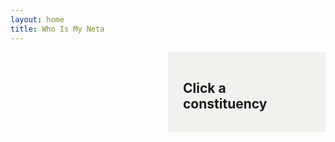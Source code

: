 ```yaml
---
layout: home
title: Who Is My Neta
---
```


<style>


  #tooltip {
    position: absolute;
    padding: 4px 8px;
    background: #333;
    color: #fff;
    border-radius: 4px;
    font-size: 12px;
    pointer-events: none;
    display: none;
  }

  #layout {
    display: flex;
    flex-wrap: wrap;
  }

  #map-container, #constituency-detail {
    width: 50%;
    padding: 1rem;
    box-sizing: border-box;
  }

  #constituency-detail {
background-color: #F2F1EE;
    padding: 1rem 1.5rem;
  }

  #map-container svg {
    width: 100%;
    height: auto;
    display: block;
  }

  #map-container path:hover {
  fill: #87ceeb !important;
}

.winner-party {
  background-color: rgb(255, 153, 51);
    color: rgb(255, 255, 255);
    font-weight: 700;
    font-size: .875rem;
    line-height: 1.25rem;
    font-family: ui-monospace;
        padding-left: .2rem;
    padding-right: .2rem;
    border-radius: .375rem;
    display: inline-flex;
    margin-bottom: .2rem;
}

/* Default style */
.winner-party {
  font-weight: 700;
  font-size: .875rem;
  line-height: 1.25rem;
  font-family: ui-monospace;
  padding: 0.2rem 0.4rem;
  border-radius: 0.375rem;
  display: inline-flex;
  margin-bottom: 0.2rem;
}

/* Party-specific overrides */
.party-bnp { background: #004488; color: #fff; }
.party-awami-league { background: #006600; color: #fff; }
.party-jamaat { background: #660066; color: #fff; }
.party-jatiya-party { background: #990000; color: #fff; }
.party-independent { background: #666; color: #fff; }
.party-jasad { background: #003366; color: #fff; }
.party-workers-party { background: #a80000; color: #fff; }
.party-jp { background: #cc6600; color: #fff; }
.party-bnf { background: #009999; color: #fff; }
.party-tarikat-fedaration { background: #006680; color: #fff; }
.party-ldp { background: #990099; color: #fff; }
.party-bikalpa-dhara { background: #336699; color: #fff; }
.party-gono-forum { background: #5555aa; color: #fff; }
.party-kalyan-party { background: #884400; color: #fff; }

.winner-name {
font-weight: 700;
    font-size: 2.25rem;
    line-height: 2.5rem;
    text-wrap: pretty;
    width: -moz-fit-content;
    width: fit-content;
    font-family: "Playfair Display", serif;
}



#other-candidates ul {
  display: grid;
  grid-template-columns: repeat(3, 1fr);
  gap: 0.75rem;
  list-style: none;
  padding: 0;
  margin: 0.5rem 0;
}

#other-candidates li {
  background: #f9f9f9;
  padding: 0.75rem;
  border-radius: 6px;
  box-shadow: 0 1px 2px rgba(0,0,0,0.05);
}

#other-candidates li a {
 color: gray;
    text-decoration: none;
    background-color: #F6F1EF;
    font-size: .75rem;
    padding: .25rem .5rem;
}

#other-candidates li a:hover {
  text-decoration: underline;
}

.nonwinner-grid {
  display: grid;
  grid-template-columns: repeat(3, 1fr);
  gap: 0.75rem;
  list-style: none;
  padding: 0;
  margin: 0.5rem 0;
}

.nonwinner-card {
  background: #f9f9f9;
  padding: 0.75rem;
  border-radius: 6px;
  box-shadow: 0 1px 2px rgba(0,0,0,0.05);
}

.nonwinner-name {
  font-weight: 700;
  font-size: 1rem;
  margin-bottom: 0.2rem;
}

.nonwinner-party {
  font-size: 0.9rem;
  color: #555;
  margin-bottom: 0.4rem;
}

.learn-more-button {
 color: #fff;
    background-color: #BC8585;
    letter-spacing: .05em;
    font-weight: 500;
    font-size: .875rem;
    line-height: 1.25rem;
    padding: .5rem 1rem;
}

@media (max-width: 541px) {
  body {
    max-width: 100vw;
  }
  #map-container,
  #constituency-detail {
    width: 100%;
    display: block;
  }

  #layout {
    flex-direction: column;
  }
}




</style>

<div id="layout">
  <div id="map-container"></div>

  <div id="constituency-detail">
    <h2>Click a constituency</h2>
    <label for="election-select" style="display: none;">Select election:</label>
    <select id="election-select" style="display: none;"></select>
    <div id="constituency-content"></div>
  </div>

  <div id="other-candidates" style="padding: 1rem;"></div>
</div>

<div id="tooltip"></div>

<script>
  const candidates = {{ site.data.all_candidates_national_elections_bangladesh | jsonify }};
  const tooltip = document.getElementById("tooltip");
  const contentDiv = document.getElementById("constituency-content");
  const select = document.getElementById("election-select");
  const label = document.querySelector("label[for='election-select']");
  const othersDiv = document.getElementById("other-candidates");
  let currentConstituency = null;
  let electionOptions = [];

  function updateContent() {
    if (!currentConstituency || !select.value) return;

    const selectedElection = select.value;
    const seatName = currentConstituency.replace(/-/g, ' ').toUpperCase();
    contentDiv.innerHTML = `<h2>${seatName}</h2>`;

    const filtered = candidates.filter(c =>
      c.Constituency.toLowerCase() === currentConstituency &&
      c.election === selectedElection
    );

    if (filtered.length === 0) {
      contentDiv.innerHTML += "<p>No candidates found.</p>";
      othersDiv.innerHTML = "";
      return;
    }

    const winners = filtered.find(c => {
      const val = (c.Winners ?? '').toString().trim().toLowerCase();
      return val === 'yes';
    });

    if (winners) {
      contentDiv.innerHTML += `
        <div class="winner-block">
          <p class="winner-party party-${winners["Political Party"].toLowerCase().replace(/\s+/g, '-')}">
            ${winners["Political Party"]}
          </p>
          <h3 class="winner-name">${winners.Name}</h3>
          <p class="winner-father"><strong>Father:</strong> ${winners["Father Name"]}</p>
          <p class="winner-mother"><strong>Mother:</strong> ${winners["Mother Name"]}</p>
          <p class="winner-profession"><strong>Profession:</strong> ${winners["Profession"]}</p>
          <p class="winner-address"><strong>Address:</strong> ${winners["Address"]}</p>
          <p>
            <a href="/candidate/${winners.ID}/" target="_blank" class="learn-more-button">
              Learn More &#x2197;
            </a>
          </p>
        </div>
      `;
    }

    const nonWinners = filtered.filter(c => c.ID !== (winners ? winners.ID : null));
    othersDiv.innerHTML = nonWinners.length
      ? `<h3>Other Candidates</h3><ul class="nonwinner-grid">${nonWinners.map(c => {
          const gender = (c.Gender || '').toLowerCase().startsWith('m') ? 'M' : (c.Gender || '').toLowerCase().startsWith('f') ? 'F' : '';
          const age = c.Age && !isNaN(c.Age) ? `${c.Age}` : '';
          return `
            <li class="nonwinner-card">
              <div class="nonwinner-name">${c.Name}${gender || age ? ` (${[gender, age].filter(Boolean).join(', ')})` : ''}</div>
              <div class="nonwinner-party">${c["Political Party"]}</div>
              <a href="/candidate/${c.ID}/" target="_blank" class="learn-more-button">Learn More &#x2197;</a>
            </li>`;
        }).join("")}</ul>`
      : "";
  } // <-- this was missing!

  fetch('GRED_20190215_Bangladesh/bd_constituencies_shapefile/bangladesh_constituencies.svg')
    .then(res => res.text())
    .then(svg => {
      document.getElementById("map-container").innerHTML = svg;

      const allPaths = document.querySelectorAll('#map-container path');

      allPaths.forEach(path => {
        const seatId = path.id;
        path.style.cursor = 'pointer';

        path.addEventListener('mousemove', (e) => {
          tooltip.style.left = (e.pageX + 10) + "px";
          tooltip.style.top = (e.pageY + 10) + "px";
          tooltip.textContent = seatId.replace(/-/g, " ").toUpperCase();
          tooltip.style.display = "block";
        });

        path.addEventListener('mouseleave', () => {
          tooltip.style.display = "none";
        });

        path.addEventListener('click', () => {
          currentConstituency = seatId.toLowerCase();

          const related = candidates.filter(c =>
            c.Constituency.toLowerCase() === currentConstituency
          );

          const elections = {};
          related.forEach(c => {
            elections[c.election] = parseInt(c.Order) || 99;
          });

          electionOptions = Object.entries(elections)
            .sort((a, b) => a[1] - b[1])
            .map(e => e[0]);

          select.innerHTML = electionOptions.map(e => `<option value="${e}">${e}</option>`).join("");
          select.value = electionOptions[0];
          select.style.display = 'inline-block';
          label.style.display = 'inline-block';

          updateContent();
        });
      });

      select.addEventListener('change', updateContent);

      // Auto-select a random constituency on load
      const allConstituencies = [...new Set(candidates.map(c => c.Constituency.toLowerCase()))];
      const randomConstituency = allConstituencies[Math.floor(Math.random() * allConstituencies.length)];
      const randomPath = document.querySelector(`#map-container path[id="${randomConstituency}"]`);

      if (randomPath) {
        const seatId = randomPath.id;
        currentConstituency = seatId.toLowerCase();

        const related = candidates.filter(c =>
          c.Constituency.toLowerCase() === currentConstituency
        );

        const elections = {};
        related.forEach(c => {
          elections[c.election] = parseInt(c.Order) || 99;
        });

        electionOptions = Object.entries(elections)
          .sort((a, b) => a[1] - b[1])
          .map(e => e[0]);

        select.innerHTML = electionOptions.map(e => `<option value="${e}">${e}</option>`).join("");
        select.value = electionOptions[0];
        select.style.display = 'inline-block';
        label.style.display = 'inline-block';

        updateContent();
      }
    });
</script>
